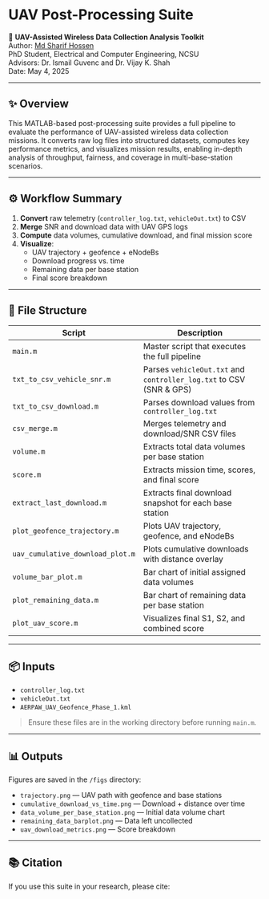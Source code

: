 # UAV Post-Processing Suite

📡 **UAV-Assisted Wireless Data Collection Analysis Toolkit**  
Author: [Md Sharif Hossen](https://github.com/mhossenece)  
PhD Student, Electrical and Computer Engineering, NCSU  
Advisors: Dr. Ismail Guvenc and Dr. Vijay K. Shah  
Date: May 4, 2025

---

## ✨ Overview

This MATLAB-based post-processing suite provides a full pipeline to evaluate the performance of UAV-assisted wireless data collection missions. It converts raw log files into structured datasets, computes key performance metrics, and visualizes mission results, enabling in-depth analysis of throughput, fairness, and coverage in multi-base-station scenarios.

---

## ⚙️ Workflow Summary

1. **Convert** raw telemetry (`controller_log.txt`, `vehicleOut.txt`) to CSV  
2. **Merge** SNR and download data with UAV GPS logs  
3. **Compute** data volumes, cumulative download, and final mission score  
4. **Visualize**:
   - UAV trajectory + geofence + eNodeBs
   - Download progress vs. time
   - Remaining data per base station
   - Final score breakdown

---

## 📁 File Structure

| Script                     | Description                                                                 |
|---------------------------|-----------------------------------------------------------------------------|
| `main.m`                  | Master script that executes the full pipeline                              |
| `txt_to_csv_vehicle_snr.m`| Parses `vehicleOut.txt` and `controller_log.txt` to CSV (SNR & GPS)         |
| `txt_to_csv_download.m`   | Parses download values from `controller_log.txt`                            |
| `csv_merge.m`             | Merges telemetry and download/SNR CSV files                                 |
| `volume.m`                | Extracts total data volumes per base station                                |
| `score.m`                 | Extracts mission time, scores, and final score                              |
| `extract_last_download.m`| Extracts final download snapshot for each base station                      |
| `plot_geofence_trajectory.m`| Plots UAV trajectory, geofence, and eNodeBs                             |
| `uav_cumulative_download_plot.m`| Plots cumulative downloads with distance overlay                 |
| `volume_bar_plot.m`       | Bar chart of initial assigned data volumes                                  |
| `plot_remaining_data.m`   | Bar chart of remaining data per base station                                |
| `plot_uav_score.m`        | Visualizes final S1, S2, and combined score                                  |

---

## 📦 Inputs

- `controller_log.txt`  
- `vehicleOut.txt`  
- `AERPAW_UAV_Geofence_Phase_1.kml`

> Ensure these files are in the working directory before running `main.m`.

---

## 📊 Outputs

Figures are saved in the `/figs` directory:
- `trajectory.png` — UAV path with geofence and base stations
- `cumulative_download_vs_time.png` — Download + distance over time
- `data_volume_per_base_station.png` — Initial data volume chart
- `remaining_data_barplot.png` — Data left uncollected
- `uav_download_metrics.png` — Score breakdown

---

## 📚 Citation

If you use this suite in your research, please cite:

